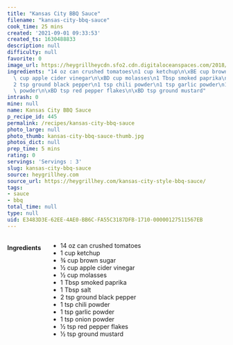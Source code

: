```yaml
---
title: "Kansas City BBQ Sauce"
filename: "kansas-city-bbq-sauce"
cook_time: 25 mins
created: '2021-09-01 09:33:53'
created_ts: 1630488833
description: null
difficulty: null
favorite: 0
image_url: https://heygrillheycdn.sfo2.cdn.digitaloceanspaces.com/2018/01/smoked-5.jpg
ingredients: "14 oz can crushed tomatoes\n1 cup ketchup\n\xBE cup brown sugar\n\xBD\
  \ cup apple cider vinegar\n\xBD cup molasses\n1 Tbsp smoked paprika\n1 Tbsp salt\n\
  2 tsp ground black pepper\n1 tsp chili powder\n1 tsp garlic powder\n1 tsp onion\
  \ powder\n\xBD tsp red pepper flakes\n\xBD tsp ground mustard"
intrash: 0
mine: null
name: Kansas City BBQ Sauce
p_recipe_id: 445
permalink: /recipes/kansas-city-bbq-sauce
photo_large: null
photo_thumb: kansas-city-bbq-sauce-thumb.jpg
photos_dict: null
prep_time: 5 mins
rating: 0
servings: 'Servings : 3'
slug: kansas-city-bbq-sauce
source: heygrillhey.com
source_url: https://heygrillhey.com/kansas-city-style-bbq-sauce/
tags:
- sauce
- bbq
total_time: null
type: null
uid: E3483D3E-62EE-4AE0-BB6C-FA55C3187DFB-1710-00000127511567EB
---
```

<div class="columns large-7 small-12" id="writeup">	</div><!-- #writeup -->
</div><!-- #row-one -->
<div class="row" id="row-two">	<div class="columns large-4 small-12" id="ingredients"><h4>Ingredients</h4><div class="box box-ingredients content"><ul>
<li>14 oz can crushed tomatoes</li>
<li>1 cup ketchup</li>
<li>¾ cup brown sugar</li>
<li>½ cup apple cider vinegar</li>
<li>½ cup molasses</li>
<li>1 Tbsp smoked paprika</li>
<li>1 Tbsp salt</li>
<li>2 tsp ground black pepper</li>
<li>1 tsp chili powder</li>
<li>1 tsp garlic powder</li>
<li>1 tsp onion powder</li>
<li>½ tsp red pepper flakes</li>
<li>½ tsp ground mustard</li>
</ul>
</div>	</div>	<div class="columns large-6 small-12" id="directions">	</div>